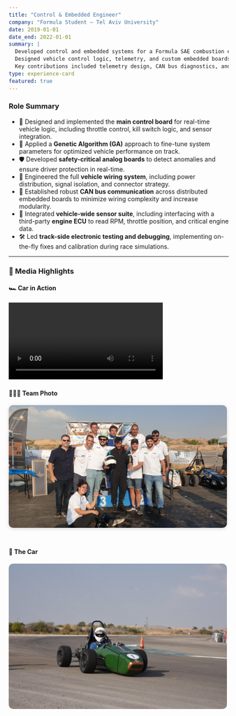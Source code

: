 ```yaml
---
title: "Control & Embedded Engineer"
company: "Formula Student – Tel Aviv University"
date: 2019-01-01
date_end: 2022-01-01
summary: |
  Developed control and embedded systems for a Formula SAE combustion engine race car.  
  Designed vehicle control logic, telemetry, and custom embedded boards.  
  Key contributions included telemetry design, CAN bus diagnostics, and driver control mapping.
type: experience-card
featured: true
---
```


### Role Summary

- 🧠 Designed and implemented the **main control board** for real-time vehicle logic, including throttle control, kill switch logic, and sensor integration.
- 🧮 Applied a **Genetic Algorithm (GA)** approach to fine-tune system parameters for optimized vehicle performance on track.
- 🛡️ Developed **safety-critical analog boards** to detect anomalies and ensure driver protection in real-time.
- 🔌 Engineered the full **vehicle wiring system**, including power distribution, signal isolation, and connector strategy.
- 📡 Established robust **CAN bus communication** across distributed embedded boards to minimize wiring complexity and increase modularity.
- 🔧 Integrated **vehicle-wide sensor suite**, including interfacing with a third-party **engine ECU** to read RPM, throttle position, and critical engine data.
- 🛠️ Led **track-side electronic testing and debugging**, implementing on-the-fly fixes and calibration during race simulations.

---

### 📸 Media Highlights

#### 🏎️ Car in Action

<video controls width="70%">
  <source src="car_action.mp4" type="video/mp4">
  Your browser does not support the video tag.
</video>

#### 🧑‍🤝‍🧑 Team Photo

<img src="team_photo.jpg" width="500" alt="Our Team" style="border-radius: 10px; box-shadow: 0 2px 8px rgba(0,0,0,0.15); margin-bottom: 1.5rem;" />

#### 🚗 The Car

<img src="car_photo.jpg" width="500" alt="Car" style="border-radius: 10px; margin-bottom: 1.5rem;" />
